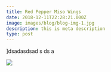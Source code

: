 ```yaml
---
title: Red Pepper Miso Wings
date: 2018-12-11T22:28:21.000Z
image: images/blog/blog-img-1.jpg
description: this is meta description
type: post
---
```

]dsadasdsad s ds a

![](/imgages/07246b3d30e010d6aa2e86b8eb5599b6.jpg)